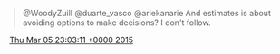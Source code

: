 > @WoodyZuill @duarte\_vasco @ariekanarie And estimates is about avoiding options to make decisions? I don't follow\.

<img src="../../media/tweet.ico" width="12" /> [Thu Mar 05 23:03:11 +0000 2015](https://twitter.com/DromerDenker/status/573619794727034880)